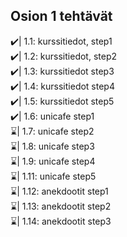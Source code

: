 ## Osion 1 tehtävät

✔️| 1.1: kurssitiedot, step1 </br>
✔️| 1.2: kurssitiedot, step2 </br>
✔️| 1.3: kurssitiedot step3  </br>
✔️| 1.4: kurssitiedot step4 </br>
✔️| 1.5: kurssitiedot step5  </br>
✔️| 1.6: unicafe step1  </br>
⌛| 1.7: unicafe step2  </br>
⌛| 1.8: unicafe step3  </br>
⌛| 1.9: unicafe step4  </br>
⌛| 1.11: unicafe step5  </br>
⌛| 1.12: anekdootit step1  </br>
⌛| 1.13: anekdootit step2  </br>
⌛| 1.14: anekdootit step3  </br>


